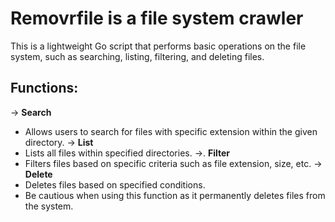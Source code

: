# Removrfile is a file system crawler
This is a lightweight Go script that performs basic operations on the file system, such as searching, listing, filtering, and deleting files.

## Functions:
-> **Search**
   - Allows users to search for files with specific extension within the given directory.
-> **List**
   - Lists all files within specified directories.
->. **Filter**
   - Filters files based on specific criteria such as file extension, size, etc.
-> **Delete**
   - Deletes files based on specified conditions.
   - Be cautious when using this function as it permanently deletes files from the system.
